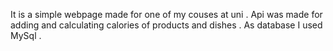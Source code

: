 It is a simple webpage made for one of my couses at uni . Api was made for adding and calculating calories of products and dishes . As database I used MySql .
